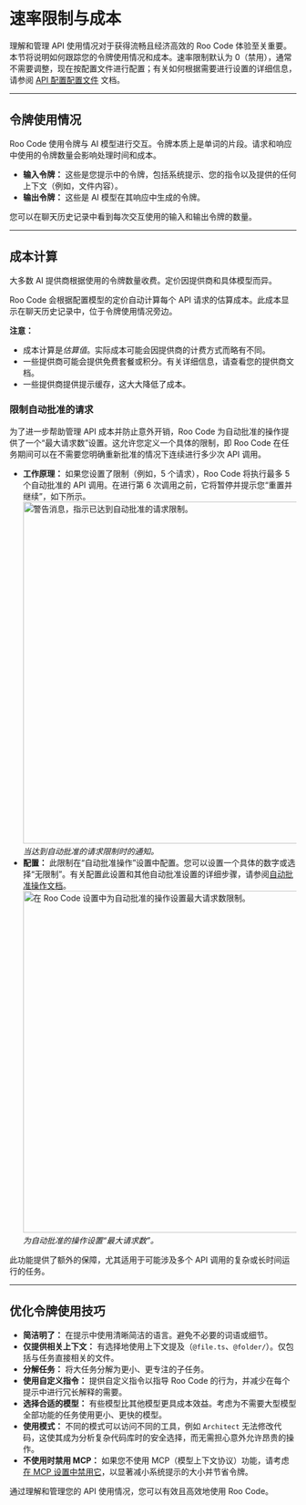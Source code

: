# 速率限制与成本

理解和管理 API 使用情况对于获得流畅且经济高效的 Roo Code 体验至关重要。本节将说明如何跟踪您的令牌使用情况和成本。速率限制默认为 0（禁用），通常不需要调整，现在按配置文件进行配置；有关如何根据需要进行设置的详细信息，请参阅 [API 配置配置文件](/features/api-configuration-profiles#creating-a-profile) 文档。

---

## 令牌使用情况

Roo Code 使用令牌与 AI 模型进行交互。令牌本质上是单词的片段。请求和响应中使用的令牌数量会影响处理时间和成本。

*   **输入令牌：** 这些是您提示中的令牌，包括系统提示、您的指令以及提供的任何上下文（例如，文件内容）。
*   **输出令牌：** 这些是 AI 模型在其响应中生成的令牌。

您可以在聊天历史记录中看到每次交互使用的输入和输出令牌的数量。

---

## 成本计算

大多数 AI 提供商根据使用的令牌数量收费。定价因提供商和具体模型而异。

Roo Code 会根据配置模型的定价自动计算每个 API 请求的估算成本。此成本显示在聊天历史记录中，位于令牌使用情况旁边。

**注意：**

*   成本计算是*估算值*。实际成本可能会因提供商的计费方式而略有不同。
*   一些提供商可能会提供免费套餐或积分。有关详细信息，请查看您的提供商文档。
*   一些提供商提供提示缓存，这大大降低了成本。

### 限制自动批准的请求

为了进一步帮助管理 API 成本并防止意外开销，Roo Code 为自动批准的操作提供了一个“最大请求数”设置。这允许您定义一个具体的限制，即 Roo Code 在任务期间可以在不需要您明确重新批准的情况下连续进行多少次 API 调用。

*   **工作原理：** 如果您设置了限制（例如，5 个请求），Roo Code 将执行最多 5 个自动批准的 API 调用。在进行第 6 次调用之前，它将暂停并提示您“重置并继续”，如下所示。
    <img src="/img/v3.18.0/v3.18.0-1.png" alt="警告消息，指示已达到自动批准的请求限制。" width="600" />
    *当达到自动批准的请求限制时的通知。*
*   **配置：** 此限制在“自动批准操作”设置中配置。您可以设置一个具体的数字或选择“无限制”。有关配置此设置和其他自动批准设置的详细步骤，请参阅[自动批准操作文档](/features/auto-approving-actions)。
    <img src="/img/v3.18.0/v3.18.0.png" alt="在 Roo Code 设置中为自动批准的操作设置最大请求数限制。" width="600" />
    *为自动批准的操作设置“最大请求数”。*

此功能提供了额外的保障，尤其适用于可能涉及多个 API 调用的复杂或长时间运行的任务。

---

## 优化令牌使用技巧

*   **简洁明了：** 在提示中使用清晰简洁的语言。避免不必要的词语或细节。
*   **仅提供相关上下文：** 有选择地使用上下文提及（`@file.ts`、`@folder/`）。仅包括与任务直接相关的文件。
*   **分解任务：** 将大任务分解为更小、更专注的子任务。
*   **使用自定义指令：** 提供自定义指令以指导 Roo Code 的行为，并减少在每个提示中进行冗长解释的需要。
*   **选择合适的模型：** 有些模型比其他模型更具成本效益。考虑为不需要大型模型全部功能的任务使用更小、更快的模型。
*   **使用模式：** 不同的模式可以访问不同的工具，例如 `Architect` 无法修改代码，这使其成为分析复杂代码库时的安全选择，而无需担心意外允许昂贵的操作。
*   **不使用时禁用 MCP：** 如果您不使用 MCP（模型上下文协议）功能，请考虑[在 MCP 设置中禁用它](/features/mcp/using-mcp-in-roo#enabling-or-disabling-mcp-server-creation)，以显著减小系统提示的大小并节省令牌。

通过理解和管理您的 API 使用情况，您可以有效且高效地使用 Roo Code。